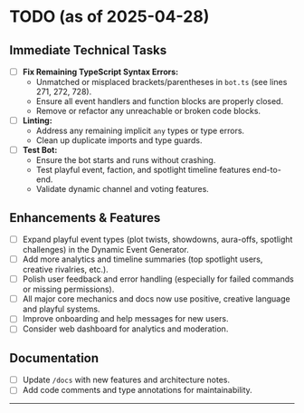 # TODO (as of 2025-04-28)

## Immediate Technical Tasks
- [ ] **Fix Remaining TypeScript Syntax Errors:**
    - Unmatched or misplaced brackets/parentheses in `bot.ts` (see lines 271, 272, 728).
    - Ensure all event handlers and function blocks are properly closed.
    - Remove or refactor any unreachable or broken code blocks.
- [ ] **Linting:**
    - Address any remaining implicit `any` types or type errors.
    - Clean up duplicate imports and type guards.
- [ ] **Test Bot:**
    - Ensure the bot starts and runs without crashing.
    - Test playful event, faction, and spotlight timeline features end-to-end.
    - Validate dynamic channel and voting features.

## Enhancements & Features
- [ ] Expand playful event types (plot twists, showdowns, aura-offs, spotlight challenges) in the Dynamic Event Generator.
- [ ] Add more analytics and timeline summaries (top spotlight users, creative rivalries, etc.).
- [ ] Polish user feedback and error handling (especially for failed commands or missing permissions).
- [ ] All major core mechanics and docs now use positive, creative language and playful systems.
- [ ] Improve onboarding and help messages for new users.
- [ ] Consider web dashboard for analytics and moderation.

## Documentation
- [ ] Update `/docs` with new features and architecture notes.
- [ ] Add code comments and type annotations for maintainability.

---
